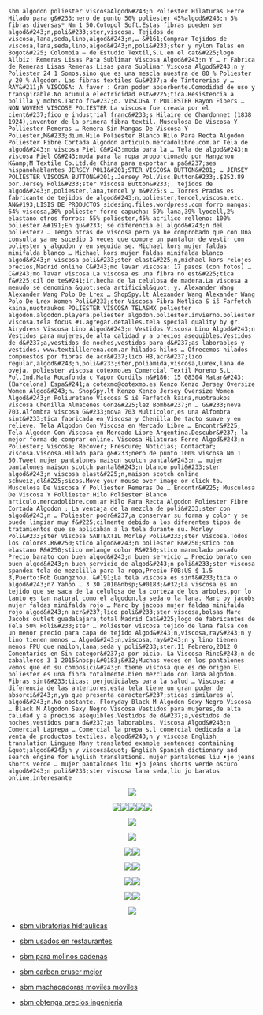 
```
sbm algodon poliester viscosaAlgod&#243;n Poliester Hilaturas Ferre Hilado para g&#233;nero de punto 50% poliester 45%algod&#243;n 5% fibras diversas* Nm 1 50.Cotopol Soft.Estas fibras pueden ser algod&#243;n,poli&#233;ster,viscosa. Tejidos de viscosa,lana,seda,lino,algod&#243;n,… &#161;Comprar Tejidos de viscosa,lana,seda,lino,algod&#243;n,poli&#233;ster y nylon Telas en Bogot&#225; Colombia — de Estudio Textil,S.L.en el cat&#225;logo Allbiz! Remeras Lisas Para Sublimar Viscosa Algod&#243;n Y … r Fabrica de Remeras Lisas Remeras Lisas para Sublimar Viscosa Algod&#243;n y Poliester 24 1 Somos.sino que es una mescla nuestra de 80 % Poliester y 20 % Algodon. Las fibras textiles Gu&#237;a de Tintorerias y … RAY&#211;N VISCOSA: A favor : Gran poder absorbente.Comodidad de uso y transpirable.No acumula electricidad est&#225;tica.Resistencia a polilla y mohos.Tacto fr&#237;o. VISCOSA Y POLIESTER Rayon Fibers … NON WOVENS VISCOSE POLIESTER La viscosa fue creada por el cient&#237;fico e industrial franc&#233;s Hilaire de Chardonnet (1838 1924),inventor de la primera fibra textil. Musculosa De Viscosa Y Polliester Remeras … Remera Sin Mangas De Viscosa Y Poliester,M&#233;dium.Hilo Poliester Blanco Hilo Para Recta Algodon Poliester Fibre Cortada Algodon articulo.mercadolibre.com.ar Tela de algod&#243;n viscosa Piel C&#243;moda para la … Tela de algod&#243;n viscosa Piel C&#243;moda para la ropa proporcionado por Hangzhou K&amp;M Textile Co.Ltd.de China para exportar a pa&#237;ses hispanohablantes JERSEY POLI&#201;STER VISCOSA BUTTON&#201; … JERSEY POLIESTER VISCOSA BUTTON&#201;.Jersey Pol.Visc.Button&#233;.$252.89 por.Jersey Poli&#233;ster Viscosa Button&#233;. tejidos de algod&#243;n,poliester,lana,tencel y m&#225;s … Torres Pradas es fabricante de tejidos de algod&#243;n,poliester,tencel,viscosa,etc. AN&#193;LISIS DE PRODUCTOS sidesing.files.wordpress.com forro mangas: 64% viscosa,36% poliester forro capucha: 59% lana,39% lyocell,2% elastano otros forros: 55% poliester,45% acrilico relleno: 100% poliester &#191;En qu&#233; se diferencia el algod&#243;n del poliester? … Tengo otras de viscosa pero ya he comprobado que con.Una consulta ya me sucedio 3 veces que compre un pantalon de vestir con poliester y algodon y en seguida se. Michael kors mujer faldas minifalda blanco … Michael kors mujer faldas minifalda blanco algod&#243;n viscosa poli&#233;ster elast&#225;n,michael kors relojes precios,Madrid online C&#243;mo lavar viscosa: 17 pasos (con fotos) … C&#243;mo lavar viscosa.La viscosa es una fibra no est&#225;tica f&#225;cil de te&#241;ir,hecha de la celulosa de madera.La viscosa a menudo se denomina &quot;seda artificial&quot; y. Alexander Wang Alexander Wang Polo De Lrex … ShopSpy.lt Alexander Wang Alexander Wang Polo De Lrex Women Poli&#233;ster Viscosa Fibra Metlica S iš Farfetch kaina,nuotraukos POLIESTER VISCOSA TELASMX poliester algodon.algodon.playera.poliester algodon.poliester.invierno.poliester viscosa.tela focus #1.agregar.detalles.tela special quality by gr. Airydress Viscosa Lino Algod&#243;n Vestidos Viscosa Lino Algod&#243;n Vestidos para mujeres,de alta calidad y a precios asequibles.Vestidos de d&#237;a,vestidos de noches,vestidos para d&#237;as laborables y vestidos. www.textilllerena.com.ar hilados hilos … Ofrecemos hilados compuestos por fibras de acr&#237;lico HB,acr&#237;lico regular,algod&#243;n,poli&#233;ster,poliamida,viscosa,Lurex,lana de oveja. poliester viscosa cotexmo.es Comercial Textil Moreno S.L. Pol.Ind.Mata Rocafonda c Vapor Gordils n&#186; 15 08304 Matar&#243; (Barcelona) Espa&#241;a cotexmo@cotexmo.es Kenzo Kenzo Jersey Oversize Women Algod&#243;n. ShopSpy.lt Kenzo Kenzo Jersey Oversize Women Algod&#243;n Poliuretano Viscosa S iš Farfetch kaina,nuotraukos Viscosa Chenilla Almacenes Gonz&#225;lez Bomb&#237;n … G&#233;nova 703.Alfombra Viscosa G&#233;nova 703 Multicolor,es una Alfombra sint&#233;tica fabricada en Viscosa y Chenilla.De tacto suave y en relieve. Tela Algodon Con Viscosa en Mercado Libre … Encontr&#225; Tela Algodon Con Viscosa en Mercado Libre Argentina.Descubr&#237; la mejor forma de comprar online. Viscosa Hilaturas Ferre Algod&#243;n Poliester; Viscosa; Recover; Frescure; Noticias; Contactar; Viscosa.Viscosa.Hilado para g&#233;nero de punto 100% viscosa Nm 1 50.Tweet mujer pantalones maison scotch pantal&#243;n … mujer pantalones maison scotch pantal&#243;n blanco poli&#233;ster algod&#243;n viscosa elast&#225;n,maison scotch online schweiz,cl&#225;sicos.Move your mouse over image or click to. Musculosa De Viscosa Y Polliester Remeras De … Encontr&#225; Musculosa De Viscosa Y Polliester.Hilo Poliester Blanco articulo.mercadolibre.com.ar Hilo Para Recta Algodon Poliester Fibre Cortada Algodon ; La ventaja de la mezcla de poli&#233;ster con algod&#243;n … Poliester podr&#237;a conservar su forma y color y se puede limpiar muy f&#225;cilmente debido a los diferentes tipos de tratamientos que se aplicaban a la tela durante su. Morley Poli&#233;ster Viscosa SABTEXTIL Morley Poli&#233;ster Viscosa.Todos los colores.R&#250;stico algod&#243;n poliester R&#250;stico con elastano R&#250;stico melange color R&#250;stico marmolado pesado Precio barato con buen algod&#243;n buen servicio … Precio barato con buen algod&#243;n buen servicio de algod&#243;n poli&#233;ster viscosa spandex tela de mezclilla para la ropa,Precio FOB:US $ 1.5 3,Puerto:Fob Guangzhou. &#191;La tela viscosa es sint&#233;tica o algod&#243;n? Yahoo … 3 30 2010&nbsp;&#0183;&#32;La viscosa es un tejido que se saca de la celulosa de la corteza de los arboles,por lo tanto es tan natural como el algodon,la seda o la lana. Marc by jacobs mujer faldas minifalda rojo … Marc by jacobs mujer faldas minifalda rojo algod&#243;n acr&#237;lico poli&#233;ster viscosa,bolsas Marc Jacobs outlet guadalajara,total Madrid Cat&#225;logo de fabricantes de Tela 50% Poli&#233;ster … Poliester viscosa tejido de lana falsa con un menor precio para capa de tejido Algod&#243;n,viscosa,ray&#243;n y lino tienen menos … Algod&#243;n,viscosa,ray&#243;n y lino tienen menos FPU que nailon,lana,seda y poli&#233;ster.11 Febrero,2012 0 Comentarios en Sin categor&#237;a por picio. La Viscosa Rinc&#243;n de caballeros 3 1 2015&nbsp;&#0183;&#32;Muchas veces en los pantalones vemos que en su composici&#243;n tiene viscosa que es de origen.El poliester es una fibra totalmente.bien mezclado con lana algodon. Fibras sint&#233;ticas: perjudiciales para la salud … Viscosa: a diferencia de las anteriores,esta tela tiene un gran poder de absorci&#243;n,ya que presenta caracter&#237;sticas similares al algod&#243;n.No obstante. Floryday Black M Algodon Sexy Negro Viscosa … Black M Algodon Sexy Negro Viscosa Vestidos para mujeres,de alta calidad y a precios asequibles.Vestidos de d&#237;a,vestidos de noches,vestidos para d&#237;as laborables. Viscosa Algod&#243;n Comercial Laprepa … Comercial la prepa s.l comercial dedicada a la venta de productos textiles. algod&#243;n y viscosa English translation Linguee Many translated example sentences containing &quot;algod&#243;n y viscosa&quot; English Spanish dictionary and search engine for English translations. mujer pantalones liu •jo jeans shorts verde … mujer pantalones liu •jo jeans shorts verde oscuro algod&#243;n poli&#233;ster viscosa lana seda,liu jo baratos online,interesante 
```

<div align="center">

<a href="https://es-crusher.shibang-china.com/github&k=sbm+algodon+poliester+viscosa"><img src="https://static.shibang-china.com/es/crusher/logo.jpg"></a>

<a href="https://es-crusher.shibang-china.com/github&k=sbm+algodon+poliester+viscosa"><img src="https://static.shibang-china.com/es/crusher/index.jpg"></a><a href="https://es-crusher.shibang-china.com/material.htmlgithub&k=sbm+algodon+poliester+viscosa"><img src="https://static.shibang-china.com/es/crusher/material.jpg"></a><a href="https://es-crusher.shibang-china.com/application.htmlgithub&k=sbm+algodon+poliester+viscosa"><img src="https://static.shibang-china.com/es/crusher/application.jpg"></a><a href="https://es-crusher.shibang-china.com/aboutus.htmlgithub&k=sbm+algodon+poliester+viscosa"><img src="https://static.shibang-china.com/es/crusher/aboutus.jpg"></a><a href="https://es-crusher.shibang-china.com/contact.htmlgithub&k=sbm+algodon+poliester+viscosa"><img src="https://static.shibang-china.com/es/crusher/contact.jpg"></a>

<a href="https://es-crusher.shibang-china.com/github&k=sbm+algodon+poliester+viscosa"><img src="https://static.shibang-china.com/es/crusher/banner.jpg"></a>

<a href="https://swt.shibang-china.com/github&k=sbm+algodon+poliester+viscosa"><img src="https://static.shibang-china.com/es/crusher/text.jpg"></a>

<a href="https://swt.shibang-china.com/github&k=sbm+algodon+poliester+viscosa"><img src="https://static.shibang-china.com/es/crusher/chat.jpg"></a><a href="https://es-crusher.shibang-china.com/contact.htmlgithub&k=sbm+algodon+poliester+viscosa"><img src="https://static.shibang-china.com/es/crusher/message.jpg"></a>

<a href="https://es-crusher.shibang-china.com/products/pe.htmlgithub&k=sbm+algodon+poliester+viscosa"><img src="https://static.shibang-china.com/es/crusher/pe.jpg"></a><a href="https://es-crusher.shibang-china.com/products/pf.htmlgithub&k=sbm+algodon+poliester+viscosa"><img src="https://static.shibang-china.com/es/crusher/pf.jpg"></a>

<a href="https://es-crusher.shibang-china.com/products/hpt.htmlgithub&k=sbm+algodon+poliester+viscosa"><img src="https://static.shibang-china.com/es/crusher/hpt.jpg"></a><a href="https://es-crusher.shibang-china.com/products/vsi.htmlgithub&k=sbm+algodon+poliester+viscosa"><img src="https://static.shibang-china.com/es/crusher/vsi.jpg"></a>

<a href="https://es-crusher.shibang-china.com/products/klv.htmlgithub&k=sbm+algodon+poliester+viscosa"><img src="https://static.shibang-china.com/es/crusher/klv.jpg"></a><a href="https://es-crusher.shibang-china.com/products/portable.htmlgithub&k=sbm+algodon+poliester+viscosa"><img src="https://static.shibang-china.com/es/crusher/portable.jpg"></a>

<a href="https://swt.shibang-china.com/github&k=sbm+algodon+poliester+viscosa"><img src="https://static.shibang-china.com/es/crusher/case.jpg"></a>

</div>


* [sbm vibratorias hidraulicas](sbm%20vibratorias%20hidraulicas.md)

* [sbm usados en restaurantes](sbm%20usados%20en%20restaurantes.md)

* [sbm para molinos cadenas](sbm%20para%20molinos%20cadenas.md)

* [sbm carbon cruser mejor](sbm%20carbon%20cruser%20mejor.md)

* [sbm machacadoras moviles moviles](sbm%20machacadoras%20moviles%20moviles.md)

* [sbm obtenga precios ingenieria](sbm%20obtenga%20precios%20ingenieria.md)